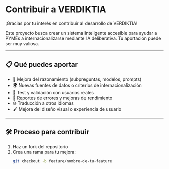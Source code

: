 # Contribuir a VERDIKTIA

¡Gracias por tu interés en contribuir al desarrollo de VERDIKTIA!

Este proyecto busca crear un sistema inteligente accesible para ayudar a PYMEs a internacionalizarse mediante IA deliberativa. Tu aportación puede ser muy valiosa.

---

## 📋 Qué puedes aportar

- 🧠 Mejora del razonamiento (subpreguntas, modelos, prompts)
- 🌍 Nuevas fuentes de datos o criterios de internacionalización
- 🧪 Test y validación con usuarios reales
- 🐛 Reportes de errores y mejoras de rendimiento
- 🌐 Traducción a otros idiomas
- 🖌 Mejora del diseño visual o experiencia de usuario

---

## 🛠️ Proceso para contribuir

1. Haz un fork del repositorio
2. Crea una rama para tu mejora:
   ```bash
   git checkout -b feature/nombre-de-tu-feature
